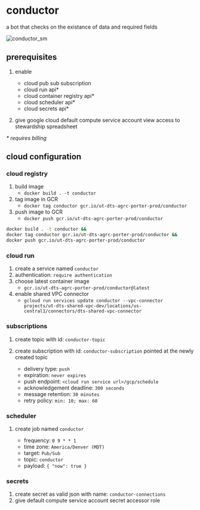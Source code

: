 # conductor

a bot that checks on the existance of data and required fields

![conductor_sm](https://user-images.githubusercontent.com/325813/90076216-62563280-dcbc-11ea-8023-afa62e75b04b.png)

## prerequisites

1. enable

   - cloud pub sub subscription
   - cloud run api\*
   - cloud container registry api\*
   - cloud scheduler api\*
   - cloud secrets api\*

1. give google cloud default compute service account view access to stewardship spreadsheet

_\* requires billing_

## cloud configuration

### cloud registry

1. build image
   - `docker build . -t conductor`
1. tag image in GCR
   - `docker tag conductor gcr.io/ut-dts-agrc-porter-prod/conductor`
1. push image to GCR
   - `docker push gcr.io/ut-dts-agrc-porter-prod/conductor`

```bash
docker build . -t conductor &&
docker tag conductor gcr.io/ut-dts-agrc-porter-prod/conductor &&
docker push gcr.io/ut-dts-agrc-porter-prod/conductor
```

### cloud run

1. create a service named `conductor`
1. authentication: `require authentication`
1. choose latest container image
   - `gcr.io/ut-dts-agrc-porter-prod/conductor@latest`
1. enable shared VPC connector
   - `gcloud run services update conductor --vpc-connector projects/ut-dts-shared-vpc-dev/locations/us-central1/connectors/dts-shared-vpc-connector`

### subscriptions

1. create topic with id: `conductor-topic`
1. create subscription with id: `conductor-subscription` pointed at the newly created topic

   - delivery type: `push`
   - expiration: `never expires`
   - push endpoint: `<cloud run service url>/gcp/schedule`
   - acknowledgement deadline: `300 seconds`
   - message retention: `30 minutes`
   - retry policy: `min: 10; max: 60`

### scheduler

1. create job named `conductor`

   - frequency: `0 9 * * 1`
   - time zone: `America/Denver (MDT)`
   - target: `Pub/Sub`
   - topic: `conductor`
   - payload: `{ "now": true }`

### secrets

1. create secret as valid json with name: `conductor-connections`
1. give default compute service account secret accessor role
